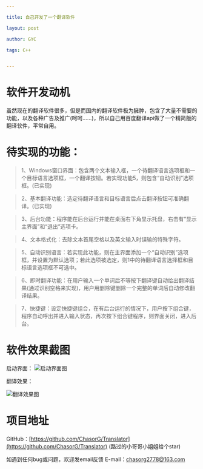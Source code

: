 ```yaml
---

title: 自己开发了一个翻译软件

layout: post

author: GYC

tags: C++


---
```


# 软件开发动机

虽然现在的翻译软件很多，但是而国内的翻译软件极为臃肿，包含了大量不需要的功能，以及各种广告及推广(呵呵……)，所以自己用百度翻译api做了一个精简版的翻译软件，平常自用。

# 待实现的功能：

> 1、Windows窗口界面：包含两个文本输入框，一个待翻译语言选项框和一个目标语言选项框，一个翻译按钮。若实现功能5，则包含“自动识别”选项框。(已实现)

> 2、基本翻译功能：选定待翻译语言和目标语言后点击翻译按钮可准确翻译。(已实现)

> 3、后台功能：程序能在后台运行并能在桌面右下角显示托盘，右击有“显示主界面”和“退出”选项卡。

> 4、文本格式化：去除文本首尾空格以及英文输入时误输的特殊字符。

> 5、自动识别语言：若实现此功能，则在主界面添加一个“自动识别”选项框，并设置为默认选项；若此选项被选定，则1中的待翻译语言选择框和目标语言选项框不可选中。

> 6、即时翻译功能：在用户输入一个单词后不等按下翻译键自动给出翻译结果(通过识别空格来实现)，用户用删除键删除一个完整的单词后自动修改翻译结果。

> 7、快捷键：设定快捷键组合，在有后台运行的情况下，用户按下组合键，程序自动呼出并进入输入状态，再次按下组合键程序，则界面关闭，进入后台。


# 软件效果截图

启动界面：
![启动界面图](https://raw.githubusercontent.com/ChasorG/ChasorG.github.io/master/_posts/180814/pic1.png)

翻译效果：

![翻译效果图](https://raw.githubusercontent.com/ChasorG/ChasorG.github.io/master/_posts/180814/pic2.png)

# 项目地址

GitHub：[https://github.com/ChasorG/Translator](https://github.com/ChasorG/Translator)
(路过的小哥哥小姐姐给个star)

如遇到任何bug或问题，欢迎发email反馈
E-mail：chasorg2778@163.com
